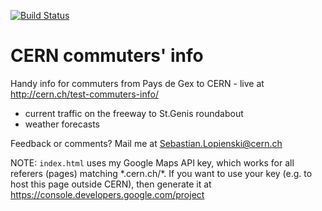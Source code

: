 [![Build Status](https://travis-ci.org/SebastianLopienski/CERN-commuter-info.svg?branch=master)](https://travis-ci.org/SebastianLopienski/CERN-commuter-info)

# CERN commuters' info

Handy info for commuters from Pays de Gex to CERN - live at http://cern.ch/test-commuters-info/
* current traffic on the freeway to St.Genis roundabout
* weather forecasts

Feedback or comments? Mail me at Sebastian.Lopienski@cern.ch

NOTE: `index.html` uses my Google Maps API key, which works for all referers (pages) matching \*.cern.ch/\*. If you want to use your key (e.g. to host this page outside CERN), then generate it at https://console.developers.google.com/project
